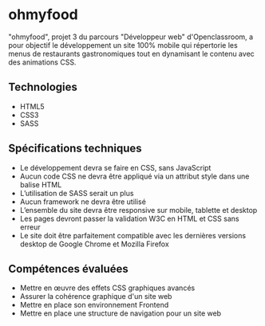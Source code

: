 # ohmyfood

"ohmyfood", projet 3 du parcours "Développeur web" d'Openclassroom, a pour objectif le développement un site 100% mobile qui répertorie les menus de restaurants gastronomiques tout en dynamisant le contenu avec des animations CSS.

## Technologies
- HTML5
- CSS3
- SASS

## Spécifications techniques

- Le développement devra se faire en CSS, sans JavaScript 
- Aucun code CSS ne devra être appliqué via un attribut style dans une balise HTML
- L’utilisation de SASS serait un plus
- Aucun framework ne devra être utilisé
- L’ensemble du site devra être responsive sur mobile, tablette et desktop
- Les pages devront passer la validation W3C en HTML et CSS sans erreur
- Le site doit être parfaitement compatible avec les dernières versions desktop de
Google Chrome et Mozilla Firefox

## Compétences évaluées

- Mettre en œuvre des effets CSS graphiques avancés
- Assurer la cohérence graphique d'un site web
- Mettre en place son environnement Frontend
- Mettre en place une structure de navigation pour un site web
